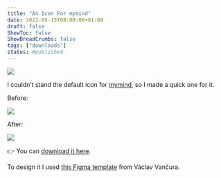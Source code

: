 ```yaml
---
title: "An Icon For mymind"
date: 2022-05-15T08:00:00+01:00
draft: false
ShowToc: false
ShowBreadCrumbs: false
tags: ["downloads"] 
status: #published
---
```


![](https://i.snap.as/YIWJsq55.png)

I couldn’t stand the default icon for [mymind](https://mymind.com), so I made a quick one for it.

Before:

![](https://i.snap.as/y8qrmHRd.png)

After:

![](https://i.snap.as/aga8hZ0R.png)

👉 You can [download it here](https://github.com/francesco-puppo/iamfran/raw/master/share/icons/mymind%20icon/mymind%20icon.zip).

To design it I used [this Figma template](https://www.figma.com/community/file/857303226040719059) from Václav Vančura.